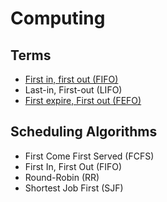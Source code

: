 # Computing

<!--
https://linkedin.com/learning/plc-program-flow-and-control-instructions/plc-program-flow-and-control
-->

## Terms

- [First in, first out (FIFO)](https://en.wikipedia.org/wiki/FIFO_(computing_and_electronics))
- Last-in, First-out (LIFO)
- [First expire, First out (FEFO)](https://en.wikipedia.org/wiki/First_Expired,_First_Out)

## Scheduling Algorithms

- First Come First Served (FCFS)
- First In, First Out (FIFO)
- Round-Robin (RR)
- Shortest Job First (SJF)

<!--
Failover
-->

